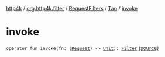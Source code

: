 [http4k](../../../index.md) / [org.http4k.filter](../../index.md) / [RequestFilters](../index.md) / [Tap](index.md) / [invoke](./invoke.md)

# invoke

`operator fun invoke(fn: (`[`Request`](../../../org.http4k.core/-request/index.md)`) -> `[`Unit`](https://kotlinlang.org/api/latest/jvm/stdlib/kotlin/-unit/index.html)`): `[`Filter`](../../../org.http4k.core/-filter/index.md) [(source)](https://github.com/http4k/http4k/blob/master/http4k-core/src/main/kotlin/org/http4k/filter/RequestFilters.kt#L13)